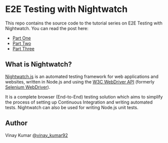 # E2E Testing with Nightwatch
This repo contains the source code to the tutorial series on E2E Testing with Nightwatch.
You can read the post here:
* [Part One](https://www.codementor.io/johnkennedy/e2e-testing-with-nightwatch-part-one-b44jzd6mv)
* [Part Two](https://www.codementor.io/johnkennedy/e2e-testing-with-nightwatch-part-two-b57uwf375)
* [Part Three](https://www.codementor.io/johnkennedy/e2e-testing-with-nightwatch-part-three-bzpnspxfn)

## What is Nightwatch?
[Nightwatch.js](http://nightwatchjs.org) is an automated testing framework for web applications and websites, written in Node.js and using the [W3C WebDriver API](https://www.w3.org/TR/webdriver/) (formerly [Selenium WebDriver](https://github.com/SeleniumHQ/selenium/wiki/JsonWireProtocol)).

It is a complete browser (End-to-End) testing solution which aims to simplify the process of setting up Continuous Integration and writing automated tests. Nightwatch can also be used for writing Node.js unit tests.

## Author
Vinay Kumar [@vinay_kumar92](https://twitter.com/vinay_kumar92)
